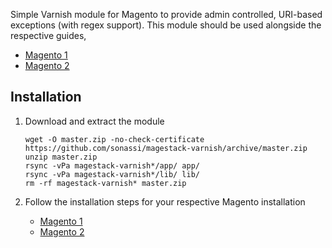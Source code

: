Simple Varnish module for Magento to provide admin controlled, URI-based exceptions (with regex support). This module should be used alongside the respective guides,

 - [Magento 1](https://www.sonassi.com/help/performance/implementing-varnish)
 - [Magento 2](https://www.sonassi.com/help/performance/implementing-varnish-magento-2)

## Installation

 1. Download and extract the module

    ~~~~
    wget -O master.zip -no-check-certificate https://github.com/sonassi/magestack-varnish/archive/master.zip
    unzip master.zip
    rsync -vPa magestack-varnish*/app/ app/
    rsync -vPa magestack-varnish*/lib/ lib/
    rm -rf magestack-varnish* master.zip
    ~~~~

1. Follow the installation steps for your respective Magento installation

    - [Magento 1](https://www.sonassi.com/help/performance/implementing-varnish)
    - [Magento 2](https://www.sonassi.com/help/performance/implementing-varnish-magento-2)
